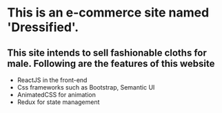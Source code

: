 # This is an e-commerce site named 'Dressified'.

## This site intends to sell fashionable cloths for male. Following are the features of this website

- ReactJS in the front-end
- Css frameworks such as Bootstrap, Semantic UI
- AnimatedCSS for animation
- Redux for state management

